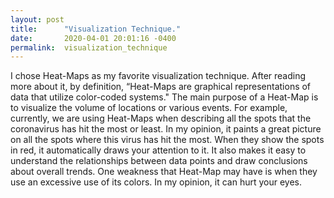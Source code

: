 ```yaml
---
layout: post
title:      "Visualization Technique."
date:       2020-04-01 20:01:16 -0400
permalink:  visualization_technique
---
```



I chose Heat-Maps as my favorite visualization technique. After reading more about it, by definition, “Heat-Maps are graphical representations of data that utilize color-coded systems." The main purpose of a Heat-Map is to visualize the volume of locations or various events. For example, currently, we are using Heat-Maps when describing all the spots that the coronavirus has hit the most or least.  In my opinion, it paints a great picture on all the spots where this virus has hit the most. When they show the spots in red, it automatically draws your attention to it. It also makes it easy to understand the relationships between data points and draw conclusions about overall trends. One weakness that Heat-Map may have is when they use an excessive use of its colors. In my opinion, it can hurt your eyes.
